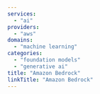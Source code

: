 ```yaml
---
services:
  - "ai"
providers:
  - "aws"
domains:
  - "machine learning"
categories:
  - "foundation models"
  - "generative ai"
title: "Amazon Bedrock"
linkTitle: "Amazon Bedrock"
---
```

